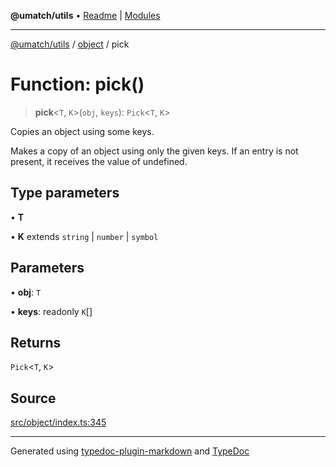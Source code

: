 **@umatch/utils** • [Readme](../../index.md) \| [Modules](../../modules.md)

***

[@umatch/utils](../../modules.md) / [object](../index.md) / pick

# Function: pick()

> **pick**\<`T`, `K`\>(`obj`, `keys`): `Pick`\<`T`, `K`\>

Copies an object using some keys.

Makes a copy of an object using only the given keys. If an entry is
not present, it receives the value of undefined.

## Type parameters

• **T**

• **K** extends `string` \| `number` \| `symbol`

## Parameters

• **obj**: `T`

• **keys**: readonly `K`[]

## Returns

`Pick`\<`T`, `K`\>

## Source

[src/object/index.ts:345](https://github.com/umatch-oficial/utils/blob/7369e19/src/object/index.ts#L345)

***

Generated using [typedoc-plugin-markdown](https://www.npmjs.com/package/typedoc-plugin-markdown) and [TypeDoc](https://typedoc.org/)
